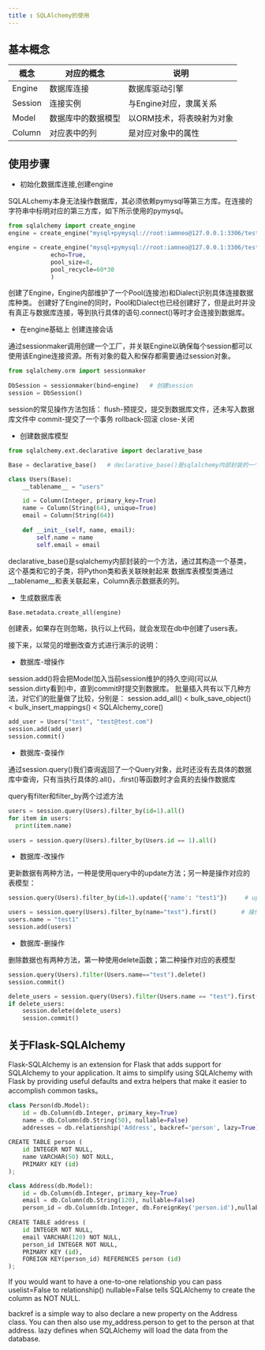 ```yaml
---
title : SQLAlchemy的使用
---
```


## 基本概念

|概念|对应的概念|说明|
|---|---|---|
|Engine|数据库连接|数据库驱动引擎|
|Session|连接实例|与Engine对应，隶属关系|
|Model|数据库中的数据模型|以ORM技术，将表映射为对象|
|Column|对应表中的列|是对应对象中的属性|


## 使用步骤

* 初始化数据库连接,创建engine

SQLALchemy本身无法操作数据库，其必须依赖pymysql等第三方库。在连接的字符串中标明对应的第三方库，如下所示使用的pymysql。

~~~python
from sqlalchemy import create_engine
engine = create_engine("mysql+pymysql://root:iamneo@127.0.0.1:3306/test")  #简单形式

engine = create_engine("mysql+pymysql://root:iamneo@127.0.0.1:3306/test",  # 包含其他的可选参数
            echo=True,													   # 将orm语句转化为sql语句打印，一般debug的时候可用
            pool_size=8,												   # 连接池的大小，默认为5个，设置为0时表示连接无限制
            pool_recycle=60*30											   # 设置时间以限制数据库多久没连接自动断开
            )
~~~

创建了Engine，Engine内部维护了一个Pool(连接池)和Dialect识别具体连接数据库种类。
创建好了Engine的同时，Pool和Dialect也已经创建好了，但是此时并没有真正与数据库连接，等到执行具体的语句.connect()等时才会连接到数据库。

* 在engine基础上 创建连接会话

通过sessionmaker调用创建一个工厂，并关联Engine以确保每个session都可以使用该Engine连接资源。所有对象的载入和保存都需要通过session对象。

~~~python
from sqlalchemy.orm import sessionmaker
 
DbSession = sessionmaker(bind=engine)   # 创建session
session = DbSession()
~~~

 session的常见操作方法包括：
	flush-预提交，提交到数据库文件，还未写入数据库文件中
	commit-提交了一个事务
	rollback-回滚
	close-关闭
	
* 创建数据库模型

~~~python
from sqlalchemy.ext.declarative import declarative_base

Base = declarative_base()	# declarative_base()是sqlalchemy内部封装的一个方法，通过其构造一个基类，这个基类和它的子类，将Python类和表关联映射起来

class Users(Base):
	__tablename__ = "users"

	id = Column(Integer, primary_key=True)
	name = Column(String(64), unique=True)
	email = Column(String(64))
	
	def __init__(self, name, email):
		self.name = name
		self.email = email
~~~

declarative_base()是sqlalchemy内部封装的一个方法，通过其构造一个基类，这个基类和它的子类，将Python类和表关联映射起来
数据库表模型类通过__tablename__和表关联起来，Column表示数据表的列。


* 生成数据库表

~~~python
Base.metadata.create_all(engine)
~~~

创建表，如果存在则忽略，执行以上代码，就会发现在db中创建了users表。

接下来，以常见的增删改查方式进行演示的说明：

* 数据库-增操作

session.add()将会把Model加入当前session维护的持久空间(可以从session.dirty看到)中，直到commit时提交到数据库。
批量插入共有以下几种方法，对它们的批量做了比较，分别是：
session.add_all() < bulk_save_object() < bulk_insert_mappings() < SQLAlchemy_core()

~~~python
add_user = Users("test", "test@test.com")
session.add(add_user)   
session.commit()    
~~~

* 数据库-查操作

通过session.query()我们查询返回了一个Query对象，此时还没有去具体的数据库中查询，只有当执行具体的.all()，.first()等函数时才会真的去操作数据库

query有filter和filter_by两个过滤方法

~~~python
users = session.query(Users).filter_by(id=1).all()
for item in users:
  print(item.name)
  
users = session.query(Users).filter_by(Users.id == 1).all()
~~~

* 数据库-改操作

更新数据有两种方法，一种是使用query中的update方法；另一种是操作对应的表模型：

~~~python
session.query(Users).filter_by(id=1).update({'name': "test1"})     # update方法

users = session.query(Users).filter_by(name="test").first()   	  # 操作对应的表模型
users.name = "test1"
session.add(users)
~~~

* 数据库-删操作

删除数据也有两种方法，第一种使用delete函数；第二种操作对应的表模型

~~~python
session.query(Users).filter(Users.name=="test").delete()
session.commit()

delete_users = session.query(Users).filter(Users.name == "test").first()
if delete_users:
	session.delete(delete_users)
	session.commit()
~~~

## 关于Flask-SQLAlchemy

Flask-SQLAlchemy is an extension for Flask that adds support for SQLAlchemy to your application. It aims to simplify using SQLAlchemy with Flask by providing useful defaults and extra helpers that make it easier to accomplish common tasks。

~~~python
class Person(db.Model):
    id = db.Column(db.Integer, primary_key=True)
    name = db.Column(db.String(50), nullable=False)
    addresses = db.relationship('Address', backref='person', lazy=True)
	
CREATE TABLE person (
	id INTEGER NOT NULL, 
	name VARCHAR(50) NOT NULL, 
	PRIMARY KEY (id)
);

class Address(db.Model):
    id = db.Column(db.Integer, primary_key=True)
    email = db.Column(db.String(120), nullable=False)
    person_id = db.Column(db.Integer, db.ForeignKey('person.id'),nullable=False)
		
CREATE TABLE address (
	id INTEGER NOT NULL, 
	email VARCHAR(120) NOT NULL, 
	person_id INTEGER NOT NULL, 
	PRIMARY KEY (id), 
	FOREIGN KEY(person_id) REFERENCES person (id)
);
~~~

If you would want to have a one-to-one relationship you can pass uselist=False to relationship()
nullable=False tells SQLAlchemy to create the column as NOT NULL.

backref is a simple way to also declare a new property on the Address class. You can then also use my_address.person to get to the person at that address. lazy defines when SQLAlchemy will load the data from the database.











